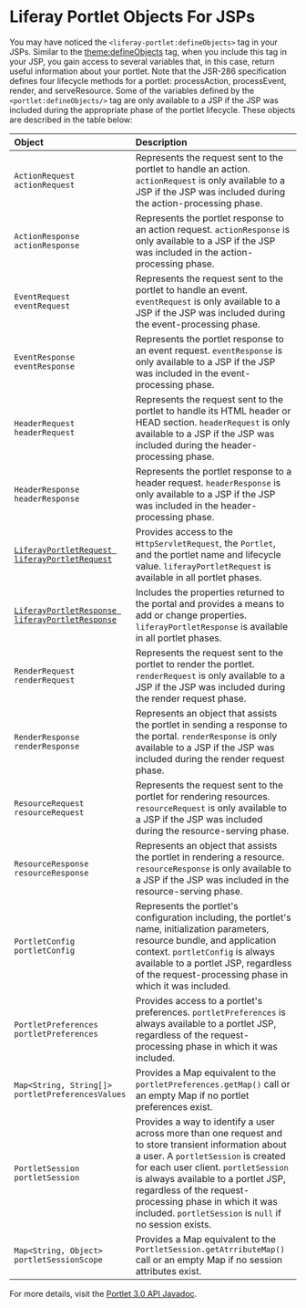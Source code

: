 # Liferay Portlet Objects For JSPs

You may have noticed the `<liferay-portlet:defineObjects>` tag in your JSPs.  Similar to the [theme:defineObjects](./liferay-theme-objects-for-jsps.md)  tag, when you include this tag in your JSP, you gain access to several variables  that, in this case, return useful information about your portlet. Note that the  JSR-286 specification defines four lifecycle methods for a portlet:  processAction, processEvent, render, and serveResource. Some of the variables  defined by the `<portlet:defineObjects/>` tag are only available to a JSP if the  JSP was included during the appropriate phase of the portlet lifecycle. These  objects are described in the table below:

| Object | Description |
| :--- | :--- |
| `ActionRequest actionRequest` | Represents the request sent to the portlet to handle an action. `actionRequest` is only available to a JSP if the JSP was included during the action-processing phase. |
| `ActionResponse actionResponse` | Represents the portlet response to an action request. `actionResponse` is only available to a JSP if the JSP was included in the action-processing phase. |
| `EventRequest eventRequest` | Represents the request sent to the portlet to handle an event. `eventRequest` is only available to a JSP if the JSP was included during the event-processing phase. |
| `EventResponse eventResponse` | Represents the portlet response to an event request. `eventResponse` is only available to a JSP if the JSP was included in the event-processing phase. |
| `HeaderRequest headerRequest` | Represents the request sent to the portlet to handle its HTML header or HEAD section. `headerRequest` is only available to a JSP if the JSP was included during the header-processing phase. |
| `HeaderResponse headerResponse` | Represents the portlet response to a header request. `headerResponse` is only available to a JSP if the JSP was included in the header-processing phase. |
| [`LiferayPortletRequest liferayPortletRequest`](https://learn.liferay.com/reference/latest/en/dxp/javadocs/portal-kernel/com/liferay/portal/kernel/portlet/LiferayPortletRequest.html) | Provides access to the `HttpServletRequest`, the `Portlet`, and the portlet name and lifecycle value. `liferayPortletRequest` is available in all portlet phases. |
| [`LiferayPortletResponse liferayPortletResponse`](https://learn.liferay.com/reference/latest/en/dxp/javadocs/portal-kernel/com/liferay/portal/kernel/portlet/LiferayPortletResponse.html) | Includes the properties returned to the portal and provides a means to add or change properties. `liferayPortletResponse` is available in all portlet phases. |
| `RenderRequest renderRequest` | Represents the request sent to the portlet to render the portlet. `renderRequest` is only available to a JSP if the JSP was included during the render request phase. |
| `RenderResponse renderResponse` | Represents an object that assists the portlet in sending a response to the portal. `renderResponse` is only available to a JSP if the JSP was included during the render request phase. |
| `ResourceRequest resourceRequest` | Represents the request sent to the portlet for rendering resources. `resourceRequest` is only available to a JSP if the JSP was included during the resource-serving phase. |
| `ResourceResponse resourceResponse` | Represents an object that assists the portlet in rendering a resource. `resourceResponse` is only available to a JSP if the JSP was included in the resource-serving phase. |
| `PortletConfig portletConfig` | Represents the portlet's configuration including, the portlet's name, initialization parameters, resource bundle, and application context. `portletConfig` is always available to a portlet JSP, regardless of the request-processing phase in which it was included. |
| `PortletPreferences portletPreferences` | Provides access to a portlet's preferences. `portletPreferences` is always available to a portlet JSP, regardless of the request-processing phase in which it was included. |
| `Map<String, String[]> portletPreferencesValues` | Provides a Map equivalent to the `portletPreferences.getMap()` call or an empty Map if no portlet preferences exist. |
| `PortletSession portletSession` | Provides a way to identify a user across more than one request and to store transient information about a user. A `portletSession` is created for each user client. `portletSession` is always available to a portlet JSP, regardless of the request-processing phase in which it was included. `portletSession` is `null` if no session exists. |
| `Map<String, Object> portletSessionScope` | Provides a Map equivalent to the `PortletSession.getAtrributeMap()` call or an empty Map if no session attributes exist. |

For more details, visit the [Portlet 3.0 API Javadoc](https://learn.liferay.com/reference/latest/en/portlet-api/index.html).